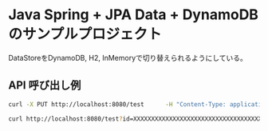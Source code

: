 # Java Spring + JPA Data + DynamoDB のサンプルプロジェクト

DataStoreをDynamoDB, H2, InMemoryで切り替えられるようにしている。

## API 呼び出し例

```bash
curl -X PUT http://localhost:8080/test      -H "Content-Type: application/json"      -d '{"username": "yourUsername2", "password": "yourPassword"}'
```

```bash
curl http://localhost:8080/test?id=XXXXXXXXXXXXXXXXXXXXXXXXXXXXXXXXXXXX
```
